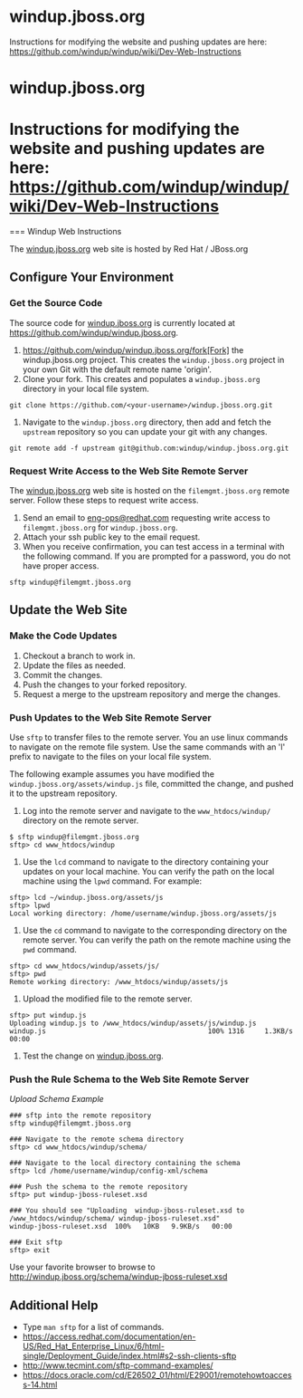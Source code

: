 # windup.jboss.org
Instructions for modifying the website and pushing updates are here: https://github.com/windup/windup/wiki/Dev-Web-Instructions

# windup.jboss.org
# Instructions for modifying the website and pushing updates are here: https://github.com/windup/windup/wiki/Dev-Web-Instructions


=== Windup Web Instructions

The [windup.jboss.org](http://windup.jboss.org) web site is hosted by Red Hat / JBoss.org

## Configure Your Environment

### Get the Source Code

The source code for [windup.jboss.org](http://windup.jboss.org) is currently located at https://github.com/windup/windup.jboss.org.

1. https://github.com/windup/windup.jboss.org/fork[Fork] the windup.jboss.org project. This creates the `windup.jboss.org` project in your own Git with the default remote name 'origin'.
1. Clone your fork. This creates and populates a `windup.jboss.org` directory in your local file system.

```
git clone https://github.com/<your-username>/windup.jboss.org.git
```
1. Navigate to the `windup.jboss.org` directory, then add and fetch the `upstream` repository so you can update your git with any changes.

```
git remote add -f upstream git@github.com:windup/windup.jboss.org.git
```

### Request Write Access to the Web Site Remote Server

The [windup.jboss.org](http://windup.jboss.org) web site is hosted on the `filemgmt.jboss.org` remote server. Follow these steps to request write access.

1. Send an email to eng-ops@redhat.com requesting write access to `filemgmt.jboss.org` for `windup.jboss.org`.
1. Attach your ssh public key to the email request.
1. When you receive confirmation, you can test access in a terminal with the following command. If you are prompted for a password, you do not have proper access.

```
sftp windup@filemgmt.jboss.org
```

## Update the Web Site

### Make the Code Updates

1. Checkout a branch to work in.
1. Update the files as needed.
1. Commit the changes.
1. Push the changes to your forked repository.
1. Request a merge to the upstream repository and merge the changes.

### Push Updates to the Web Site Remote Server

Use `sftp` to transfer files to the remote server. You an use linux commands to navigate on the remote file system. Use the same commands with an 'l' prefix to navigate to the files on your local file system.

The following example assumes you have modified the `windup.jboss.org/assets/windup.js` file, committed the change, and pushed it to the upstream repository.

1. Log into the remote server and navigate to the `www_htdocs/windup/` directory on the remote server.

```
$ sftp windup@filemgmt.jboss.org
sftp> cd www_htdocs/windup
```
1. Use the `lcd` command to navigate to the directory containing your updates on your local machine. You can verify the path on the local machine using the `lpwd` command. For example:

```
sftp> lcd ~/windup.jboss.org/assets/js
sftp> lpwd
Local working directory: /home/username/windup.jboss.org/assets/js
```
1. Use the `cd` command to navigate to the corresponding directory on the remote server. You can verify the path on the remote machine using the `pwd` command.

```
sftp> cd www_htdocs/windup/assets/js/
sftp> pwd
Remote working directory: /www_htdocs/windup/assets/js
```
1. Upload the modified file to the remote server.

```
sftp> put windup.js
Uploading windup.js to /www_htdocs/windup/assets/js/windup.js
windup.js                                        100% 1316     1.3KB/s   00:00
```
1. Test the change on [windup.jboss.org](http://windup.jboss.org).

### Push the Rule Schema to the Web Site Remote Server

*_Upload Schema Example_*

```
### sftp into the remote repository
sftp windup@filemgmt.jboss.org

### Navigate to the remote schema directory
sftp> cd www_htdocs/windup/schema/

### Navigate to the local directory containing the schema
sftp> lcd /home/username/windup/config-xml/schema

### Push the schema to the remote repository
sftp> put windup-jboss-ruleset.xsd

### You should see "Uploading  windup-jboss-ruleset.xsd to /www_htdocs/windup/schema/ windup-jboss-ruleset.xsd"
windup-jboss-ruleset.xsd  100%   10KB   9.9KB/s   00:00

### Exit sftp
sftp> exit
```

Use your favorite browser to browse to http://windup.jboss.org/schema/windup-jboss-ruleset.xsd

## Additional Help

* Type `man sftp` for a list of commands.
* https://access.redhat.com/documentation/en-US/Red_Hat_Enterprise_Linux/6/html-single/Deployment_Guide/index.html#s2-ssh-clients-sftp
* http://www.tecmint.com/sftp-command-examples/
* https://docs.oracle.com/cd/E26502_01/html/E29001/remotehowtoaccess-14.html


